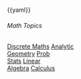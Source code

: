 {{yaml}}

<!-- _class: lead -->

###### Math Topics

<div class="dashboard-tiles">
  <a class="tile-link" href="dm/index.html" style="--tile-bg-img:url('/assets/2025-10-07-19-42-23.png');">Discrete Maths</a>
  <a class="tile-link" href="ag/index.html" style="--tile-bg-img:url('/assets/2025-09-30-23-13-40.png');">Analytic<br>Geometry</a>
  <a class="tile-link" href="probstats/index.html" style="--tile-bg-img:url('/assets/2025-09-30-23-10-12.png');">Prob<br>Stats</a>
  <a class="tile-link" href="la/index.html" style="--tile-bg-img:url('/assets/2025-09-30-22-21-30.png');">Linear<br>Algebra</a>
  <a class="tile-link" href="calc/index.html" style="--tile-bg-img:url('/assets/2025-09-30-23-16-17.png');">Calculus</a>
</div>
